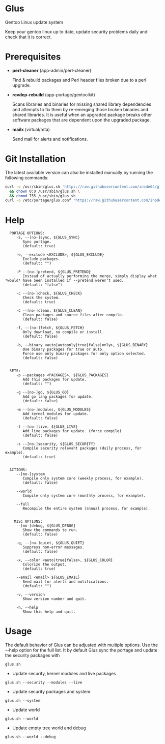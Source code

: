 # Glus
Gentoo Linux update system

 Keep your gentoo linux up to date, update security problems daily and check that it is correct.

# Prerequisites

* **perl-cleaner** (app-admin/perl-cleaner)
  
  Find & rebuild packages and Perl header files broken due to a perl upgrade.

  
* **revdep-rebuild** (app-portage/gentoolkit)
  
  Scans libraries and binaries for missing shared library dependencies and attempts to fix 
  them by re-emerging those broken binaries and shared libraries. 
  It is useful when an upgraded package breaks other software packages that are dependent
  upon the upgraded package.
  

* **mailx** (virtual/mta)
  
  Send mail for alerts and notifications.

# Git Installation

The latest available version can also be installed manually by running the following commands:

```sh
curl -o /usr/sbin/glus.sh 'https://raw.githubusercontent.com/inode64/glus/main/glus.sh' \
  && chown 0:0 /usr/sbin/glus.sh \
  && chmod 755 /usr/sbin/glus.sh
curl -o /etc/portage/glus.conf 'https://raw.githubusercontent.com/inode64/glus/main/glus.conf'
```
# Help

```
  PORTAGE OPTIONS:
     -S, --[no-]sync, ${GLUS_SYNC}
        Sync portage.
        (default: true)

     -e, --exclude <EXCLUDE>, ${GLUS_EXCLUDE}
        Exclude packages.
        (default: "")

     -P --[no-]pretend, ${GLUS_PRETEND}
        Instead of actually performing the merge, simply display what *would* have been installed if --pretend weren't used.
        (default: "false")

     -c --[no-]check, ${GLUS_CHECK}
        Check the system.
        (default: true)

     -C --[no-]clean, ${GLUS_CLEAN}
        Clean packages and source files after compile.
        (default: false)

     -f, --[no-]fetch, ${GLUS_FETCH}
        Only download, no compile or install.
        (default: false)

     -b, --binary <auto|autoonly|true|false|only>, ${GLUS_BINARY}
        Use binary packages for true or auto.
        Force use only binary packages for only option selected.
        (default: false)


  SETS:
     -p --packages <PACKAGES>, ${GLUS_PACKAGES}
        Add this packages for update.
        (default: "")

     -g --[no-]go, ${GLUS_GO}
        Add go lang packages for update.
        (default: false)

     -m --[no-]modules, ${GLUS_MODULES}
        Add kernel modules for update.
        (default: false)

     -l --[no-]live, ${GLUS_LIVE}
        Add live packages for update. (force compile)
        (default: false)

     -s --[no-]security, ${GLUS_SECURITY}
        Compile security relevant packages (daily process, for example).
        (default: true)


  ACTIONS:
     --[no-]system
        Compile only system core (weekly process, for example).
        (default: false)

     --world
        Compile only system core (monthly process, for example).

     --full
        Recompile the entire system (annual process, for example).


    MISC OPTIONS:
     --[no-]debug, ${GLUS_DEBUG}
        Show the commands to run.
        (default: false)

     -q, --[no-]quiet, ${GLUS_QUIET}
        Suppress non-error messages.
        (default: false)

     -x, --color <auto|true|false>, ${GLUS_COLOR}
        Colorize the output.
        (default: true)

     --email <email> ${GLUS_EMAIL}
        Send mail for alerts and notifications.
        (default: "")

     -v, --version
        Show version number and quit.

     -h, --help
        Show this help and quit.
```

# Usage

The default behavior of Glus can be adjusted with multiple options. Use the --help option for the full list.
It by default Glus sync the portage and update the security packages with
```
glus.sh
```

* Update security, kernel modules and live packages

```
glus.sh --security --modules --live
```

* Update security packages and system

```
glus.sh --system
```

* Update world

```
glus.sh --world
```

* Update empty tree world and debug 

```
glus.sh --world --debug
```